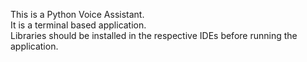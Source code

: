 This is a Python Voice Assistant.
<br>
It is a terminal based application.
<br>
Libraries should be installed in the respective IDEs before running the application.
